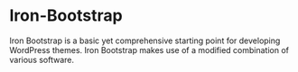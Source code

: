 Iron-Bootstrap
==============

Iron Bootstrap is a basic yet comprehensive starting point for developing WordPress themes. Iron Bootstrap makes use of a modified combination of various software.
